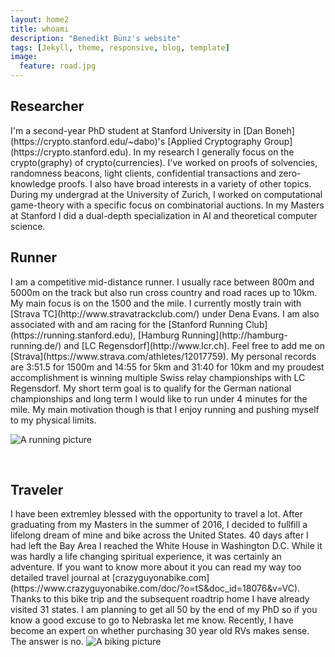 ```yaml
---
layout: home2
title: whoami
description: "Benedikt Bünz's website"
tags: [Jekyll, theme, responsive, blog, template]
image:
  feature: road.jpg
---
```

<h2>Researcher</h2>
I'm a second-year PhD student at Stanford University in [Dan Boneh](https://crypto.stanford.edu/~dabo)'s [Applied Cryptography Group](https://crypto.stanford.edu). In my research I generally focus on the crypto(graphy) of crypto(currencies). I've worked on proofs of solvencies, randomness beacons, light clients, confidential transactions and zero-knowledge proofs. I also have broad interests in a variety of other topics. During my undergrad at the University of Zurich, I worked on computational game-theory with a specific focus on combinatorial auctions. In my Masters at Stanford I did a dual-depth specialization in AI and theoretical computer science.

<br />
<h2>Runner</h2>
I am a competitive mid-distance runner. I usually race between 800m and 5000m on the track but also run cross country and road races up to 10km. My main focus is on the 1500 and the mile. I currently mostly train with [Strava TC](http://www.stravatrackclub.com/) under Dena Evans. I am also associated with and am racing for the [Stanford Running Club](https://running.stanford.edu), [Hamburg Running](http://hamburg-running.de/) and [LC Regensdorf](http://www.lcr.ch). Feel free to add me on [Strava](https://www.strava.com/athletes/12017759). My personal records are 3:51.5 for 1500m and 14:55 for 5km and 31:40 for 10km and my proudest accomplishment is winning multiple Swiss relay championships with LC Regensdorf. My short term goal is to qualify for the German national championships and long term I would like to run under 4 minutes for the mile. My main motivation though is that I enjoy running and pushing myself to my physical limits.

<img src="{{ site.url }}/images/runrocknroll.jpg"
     alt="A running picture">


<br />
<h2>Traveler</h2>
I have been extremley blessed with the opportunity to travel a lot. After graduating from my Masters in the summer of 2016, I decided to fullfill a lifelong dream of mine and bike across the United States. 40 days after I had left the Bay Area I reached the White House in Washington D.C. While it was hardly a life changing spiritual experience, it was certainly an adventure. If you want to know more about it you can read my way too detailed travel journal at
[crazyguyonabike.com](https://www.crazyguyonabike.com/doc/?o=tS&doc_id=18076&v=VC). Thanks to this bike trip and the subsequent roadtrip home I have already visited 31 states. I am planning to get all 50 by the end of my PhD so if you know a good excuse to go to Nebraska let me know. Recently, I have become an expert on whether purchasing 30 year old RVs makes sense. The answer is no.
 <img src="{{ site.url }}/images/cyclingutah.jpg"
      alt="A biking picture">
